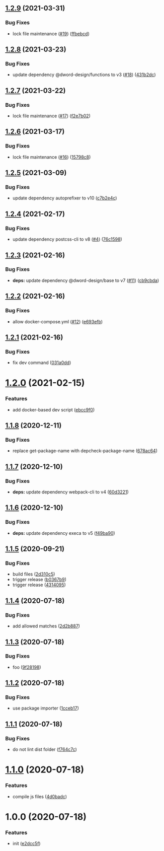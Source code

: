 ## [1.2.9](https://github.com/dword-design/base-config-wordpress-theme/compare/v1.2.8...v1.2.9) (2021-03-31)


### Bug Fixes

* lock file maintenance ([#19](https://github.com/dword-design/base-config-wordpress-theme/issues/19)) ([ffbebcd](https://github.com/dword-design/base-config-wordpress-theme/commit/ffbebcd61d6791e167d74f753b553534dbf9757f))

## [1.2.8](https://github.com/dword-design/base-config-wordpress-theme/compare/v1.2.7...v1.2.8) (2021-03-23)


### Bug Fixes

* update dependency @dword-design/functions to v3 ([#18](https://github.com/dword-design/base-config-wordpress-theme/issues/18)) ([431b2dc](https://github.com/dword-design/base-config-wordpress-theme/commit/431b2dc6cf6eae7b8847e7d53fb0b27c16a838d8))

## [1.2.7](https://github.com/dword-design/base-config-wordpress-theme/compare/v1.2.6...v1.2.7) (2021-03-22)


### Bug Fixes

* lock file maintenance ([#17](https://github.com/dword-design/base-config-wordpress-theme/issues/17)) ([f2e7b02](https://github.com/dword-design/base-config-wordpress-theme/commit/f2e7b020258f99695ce0ab57175bc65c28706d9f))

## [1.2.6](https://github.com/dword-design/base-config-wordpress-theme/compare/v1.2.5...v1.2.6) (2021-03-17)


### Bug Fixes

* lock file maintenance ([#16](https://github.com/dword-design/base-config-wordpress-theme/issues/16)) ([15798c8](https://github.com/dword-design/base-config-wordpress-theme/commit/15798c8a636dc5fb7d5a9d679f2ecfc14e56deed))

## [1.2.5](https://github.com/dword-design/base-config-wordpress-theme/compare/v1.2.4...v1.2.5) (2021-03-09)


### Bug Fixes

* update dependency autoprefixer to v10 ([c7b2e4c](https://github.com/dword-design/base-config-wordpress-theme/commit/c7b2e4c44be45bc8f7d3cbcf158e501009628088))

## [1.2.4](https://github.com/dword-design/base-config-wordpress-theme/compare/v1.2.3...v1.2.4) (2021-02-17)


### Bug Fixes

* update dependency postcss-cli to v8 ([#4](https://github.com/dword-design/base-config-wordpress-theme/issues/4)) ([76c1598](https://github.com/dword-design/base-config-wordpress-theme/commit/76c159875ee4b9289eeb8bf9db5fc76d7bc43e60))

## [1.2.3](https://github.com/dword-design/base-config-wordpress-theme/compare/v1.2.2...v1.2.3) (2021-02-16)


### Bug Fixes

* **deps:** update dependency @dword-design/base to v7 ([#11](https://github.com/dword-design/base-config-wordpress-theme/issues/11)) ([cb9cbda](https://github.com/dword-design/base-config-wordpress-theme/commit/cb9cbdae440d8f0f2253fd3f7a03d1c1184f7d5e))

## [1.2.2](https://github.com/dword-design/base-config-wordpress-theme/compare/v1.2.1...v1.2.2) (2021-02-16)


### Bug Fixes

* allow docker-compose.yml ([#12](https://github.com/dword-design/base-config-wordpress-theme/issues/12)) ([e693efb](https://github.com/dword-design/base-config-wordpress-theme/commit/e693efb6210c0b189ef18a8460864b1aeb5fb5b9))

## [1.2.1](https://github.com/dword-design/base-config-wordpress-theme/compare/v1.2.0...v1.2.1) (2021-02-16)


### Bug Fixes

* fix dev command ([031a0dd](https://github.com/dword-design/base-config-wordpress-theme/commit/031a0dde1dd96a9601bfd9035ef48c9fae3d7632))

# [1.2.0](https://github.com/dword-design/base-config-wordpress-theme/compare/v1.1.8...v1.2.0) (2021-02-15)


### Features

* add docker-based dev script ([ebcc9f0](https://github.com/dword-design/base-config-wordpress-theme/commit/ebcc9f0f4c13a08c6ef73f1589ed58616d798847))

## [1.1.8](https://github.com/dword-design/base-config-wordpress-theme/compare/v1.1.7...v1.1.8) (2020-12-11)


### Bug Fixes

* replace get-package-name with depcheck-package-name ([678ac64](https://github.com/dword-design/base-config-wordpress-theme/commit/678ac647fc08aa6fc6b21272981fb4eed6275807))

## [1.1.7](https://github.com/dword-design/base-config-wordpress-theme/compare/v1.1.6...v1.1.7) (2020-12-10)


### Bug Fixes

* **deps:** update dependency webpack-cli to v4 ([60d3221](https://github.com/dword-design/base-config-wordpress-theme/commit/60d32213ac432c213da5a04e43c95bd10d2d17f3))

## [1.1.6](https://github.com/dword-design/base-config-wordpress-theme/compare/v1.1.5...v1.1.6) (2020-12-10)


### Bug Fixes

* **deps:** update dependency execa to v5 ([f49ba90](https://github.com/dword-design/base-config-wordpress-theme/commit/f49ba907a9e04fb301880893470b9daeb04335ff))

## [1.1.5](https://github.com/dword-design/base-config-wordpress-theme/compare/v1.1.4...v1.1.5) (2020-09-21)


### Bug Fixes

* build files ([2d310c5](https://github.com/dword-design/base-config-wordpress-theme/commit/2d310c5af8892c7b819ee775317b404bf218bbdc))
* trigger release ([b0367b9](https://github.com/dword-design/base-config-wordpress-theme/commit/b0367b917befc2268bd113009c789cbe37736880))
* trigger release ([4314095](https://github.com/dword-design/base-config-wordpress-theme/commit/4314095334b34fd94780bed8af949e78a58c0a9d))

## [1.1.4](https://github.com/dword-design/base-config-wordpress-theme/compare/v1.1.3...v1.1.4) (2020-07-18)


### Bug Fixes

* add allowed matches ([2d2b887](https://github.com/dword-design/base-config-wordpress-theme/commit/2d2b887d212f5f00d05683a9df35e8f067545e7f))

## [1.1.3](https://github.com/dword-design/base-config-wordpress-theme/compare/v1.1.2...v1.1.3) (2020-07-18)


### Bug Fixes

* foo ([9f28198](https://github.com/dword-design/base-config-wordpress-theme/commit/9f2819861f3edcb7831da2ada12f384039dfe658))

## [1.1.2](https://github.com/dword-design/base-config-wordpress-theme/compare/v1.1.1...v1.1.2) (2020-07-18)


### Bug Fixes

* use package importer ([1cceb17](https://github.com/dword-design/base-config-wordpress-theme/commit/1cceb17bb233c39ffed86ec435eed28be28fa95e))

## [1.1.1](https://github.com/dword-design/base-config-wordpress-theme/compare/v1.1.0...v1.1.1) (2020-07-18)


### Bug Fixes

* do not lint dist folder ([f764c7c](https://github.com/dword-design/base-config-wordpress-theme/commit/f764c7ca9dd3f45a3d205b8630b77eb79c9870b9))

# [1.1.0](https://github.com/dword-design/base-config-wordpress-theme/compare/v1.0.0...v1.1.0) (2020-07-18)


### Features

* compile js files ([4d0badc](https://github.com/dword-design/base-config-wordpress-theme/commit/4d0badcb37265d444136df01d1c579ee8b0de329))

# 1.0.0 (2020-07-18)


### Features

* init ([e2dcc5f](https://github.com/dword-design/base-config-wordpress-theme/commit/e2dcc5fddaa0c79244dcb0500ca635d318ff2f78))

